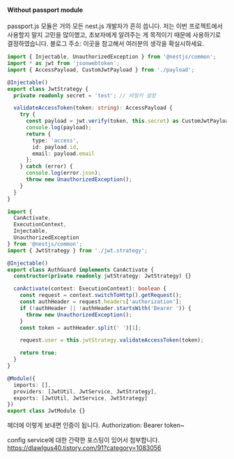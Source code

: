 

#### Without passport module
passport.js 모듈은 거의 모든 nest.js 개발자가 흔히 씁니다.
저는 이번 프로젝트에서 사용할지 말지 고민을 많이했고, 초보자에게 알려주는 게 목적이기 때문에 사용하기로 결정하였습니다.
블로그 주소: 이곳을 참고해서 여러분의 생각을 확실시하세요.

```ts
import { Injectable, UnauthorizedException } from '@nestjs/common';
import * as jwt from 'jsonwebtoken';
import { AccessPayload, CustomJwtPayload } from './payload';

@Injectable()
export class JwtStrategy {
  private readonly secret = 'test'; // 비밀키 설정

  validateAccessToken(token: string): AccessPayload {
    try {
      const payload = jwt.verify(token, this.secret) as CustomJwtPayload; // 디코딩된 데이터를 반환
      console.log(payload);
      return {
        type: 'access',
        id: payload.id,
        email: payload.email
      };
    } catch (error) {
      console.log(error.json);
      throw new UnauthorizedException();
    }
  }
}
```

```ts
import {
  CanActivate,
  ExecutionContext,
  Injectable,
  UnauthorizedException
} from '@nestjs/common';
import { JwtStrategy } from './jwt.strategy';

@Injectable()
export class AuthGuard implements CanActivate {
  constructor(private readonly jwtStrategy: JwtStrategy) {}

  canActivate(context: ExecutionContext): boolean {
    const request = context.switchToHttp().getRequest();
    const authHeader = request.headers['authorization'];
    if (!authHeader || !authHeader.startsWith('Bearer ')) {
      throw new UnauthorizedException();
    }
    const token = authHeader.split(' ')[1];

    request.user = this.jwtStrategy.validateAccessToken(token);

    return true;
  }
}

```
```ts
@Module({
  imports: [],
  providers: [JwtUtil, JwtService, JwtStrategy],
  exports: [JwtUtil, JwtService, JwtStrategy]
})
export class JwtModule {}
```

헤더에 이렇게 보내면 인증이 됩니다.
Authorization: Bearer token~

config service에 대한 간략한 포스팅이 있어서 첨부합니다.
https://dlawlgus40.tistory.com/91?category=1083056